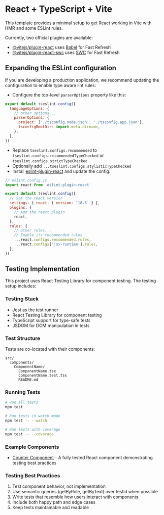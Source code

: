 # React + TypeScript + Vite

This template provides a minimal setup to get React working in Vite with HMR and some ESLint rules.

Currently, two official plugins are available:

- [@vitejs/plugin-react](https://github.com/vitejs/vite-plugin-react/blob/main/packages/plugin-react/README.md) uses [Babel](https://babeljs.io/) for Fast Refresh
- [@vitejs/plugin-react-swc](https://github.com/vitejs/vite-plugin-react-swc) uses [SWC](https://swc.rs/) for Fast Refresh

## Expanding the ESLint configuration

If you are developing a production application, we recommend updating the configuration to enable type aware lint rules:

- Configure the top-level `parserOptions` property like this:

```js
export default tseslint.config({
  languageOptions: {
    // other options...
    parserOptions: {
      project: ['./tsconfig.node.json', './tsconfig.app.json'],
      tsconfigRootDir: import.meta.dirname,
    },
  },
})
```

- Replace `tseslint.configs.recommended` to `tseslint.configs.recommendedTypeChecked` or `tseslint.configs.strictTypeChecked`
- Optionally add `...tseslint.configs.stylisticTypeChecked`
- Install [eslint-plugin-react](https://github.com/jsx-eslint/eslint-plugin-react) and update the config:

```js
// eslint.config.js
import react from 'eslint-plugin-react'

export default tseslint.config({
  // Set the react version
  settings: { react: { version: '18.3' } },
  plugins: {
    // Add the react plugin
    react,
  },
  rules: {
    // other rules...
    // Enable its recommended rules
    ...react.configs.recommended.rules,
    ...react.configs['jsx-runtime'].rules,
  },
})
```

## Testing Implementation

This project uses React Testing Library for component testing. The testing setup includes:

### Testing Stack
- Jest as the test runner
- React Testing Library for component testing
- TypeScript support for type-safe tests
- JSDOM for DOM manipulation in tests

### Test Structure
Tests are co-located with their components:
```
src/
  components/
    ComponentName/
      ComponentName.tsx
      ComponentName.test.tsx
      README.md
```

### Running Tests
```bash
# Run all tests
npm test

# Run tests in watch mode
npm test -- --watch

# Run tests with coverage
npm test -- --coverage
```

### Example Components
- [Counter Component](src/components/Counter/README.md) - A fully tested React component demonstrating testing best practices

### Testing Best Practices
1. Test component behavior, not implementation
2. Use semantic queries (getByRole, getByText) over testId when possible
3. Write tests that resemble how users interact with components
4. Include both happy path and edge cases
5. Keep tests maintainable and readable
